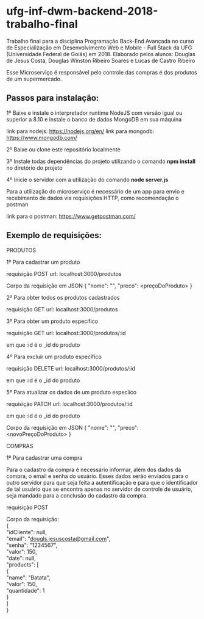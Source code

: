 # ufg-inf-dwm-backend-2018-trabalho-final
Trabalho final para a disciplina Programação Back-End Avançada no curso de Especialização em Desenvolvimento Web e Mobile - Full Stack da UFG (Universidade Federal de Goiás) em 2018. Elaborado pelos alunos: Douglas de Jesus Costa, Douglas Winston Ribeiro Soares e Lucas de Castro Ribeiro

Esse Microserviço é responsável pelo controle das compras é dos produtos de um supermercado.

<h2>Passos para instalação:</h2>

1º Baixe e instale o interpretador runtime NodeJS com versão igual ou superior a 8.10 e instale o banco de dados MongoDB em sua máquina

link para nodejs: https://nodejs.org/en/
link para mongodb: https://www.mongodb.com/ 

2º Baixe ou clone este repositório localmente

3º Instale todas dependências do projeto utilizando o comando <b>npm install</b> no diretório do projeto

4º Inicie o servidor com a utilização do comando <b>node server.js</b> 

Para a utilização do microserviço é necessário de um app para envio e recebimento de dados via requisições HTTP, como recomendação o postman

link para o postman: https://www.getpostman.com/

<h2>Exemplo de requisições:</h2>

PRODUTOS

1º Para cadastrar um produto

requisição POST 
url: localhost:3000/produtos

Corpo da requisição em JSON
{
	"nome": "<nomeDoProduto>",
	"preco": <preçoDoProduto>
}

2º Para obter todos os produtos cadastrados

requisição GET 
url: localhost:3000/produtos

3º Para obter um produto específico 

requisição GET
url: localhost:3000/produtos/:id

em que :id é o _id do produto

4º Para excluir um produto específico

requisição DELETE
url: localhost:3000/produtos/:id

em que :id é o _id do produto

5º Para atualizar os dados de um produto especíico

requisição PATCH
url: localhost:3000/produtos/:id

em que :id é o _id do produto

Corpo da requisição em JSON
{
	"nome": "<novoNomeDoProduto>",
	"preco": <novoPreçoDoProduto>
}
	
COMPRAS 

1º Para cadastrar uma compra

Para o cadastro da compra é necessário informar, além dos dados da compra, o email e senha do usuário. Esses dados serão enviados para o outro servidor para que seja feita a autentificação e para que o identificador de tal usuário que se encontra apenas no servidor de controle de usuário, seja mandado para a conclusão do cadastro da compra. 

requisição POST

Corpo da requisição: <br />
{<br />
	"idCliente": null,<br />
	"email": "dougls.jesuscosta@gmail.com",<br />
	"senha": "1234567",<br />
	"valor": 150,<br />
	"date": null,<br />
	"products": [<br />
		{<br />
		"name": "Batata",<br />
		"valor": 150,<br />
		"quantidade": 1<br />
		}<br />
	]<br />
}<br />
